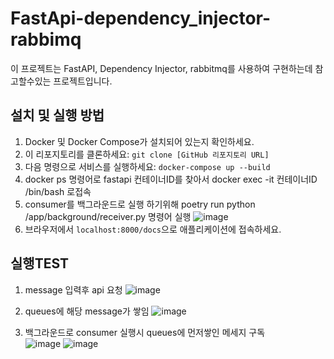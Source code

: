 # FastApi-dependency_injector-rabbimq

이 프로젝트는 FastAPI, Dependency Injector, rabbitmq를 사용하여 구현하는데 참고할수있는 프로젝트입니다.

## 설치 및 실행 방법
1. Docker 및 Docker Compose가 설치되어 있는지 확인하세요.
2. 이 리포지토리를 클론하세요: `git clone [GitHub 리포지토리 URL]`
3. 다음 명령으로 서비스를 실행하세요: `docker-compose up --build`
4. docker ps 명령어로 fastapi 컨테이너ID를 찾아서 docker exec -it 컨테이너ID /bin/bash 로접속
5. consumer를 백그라운드로 실행 하기위해 poetry run python /app/background/receiver.py 명령어 실행
![image](https://github.com/CHOJUNGHO96/FastApi-dependency_injector-rabbitmq/assets/61762674/5f55afc5-730f-4f62-ae74-2885689cb1e0)
6. 브라우저에서 `localhost:8000/docs`으로 애플리케이션에 접속하세요.
   

## 실행TEST
1. message 입력후 api 요청
![image](https://github.com/CHOJUNGHO96/FastApi-dependency_injector-rabbitmq/assets/61762674/ded5bd94-54ec-448e-8b21-7fefdf585286)

2. queues에 해당 message가 쌓임
![image](https://github.com/CHOJUNGHO96/FastApi-dependency_injector-rabbitmq/assets/61762674/f0db325f-afb5-4b44-a86b-adbf8ce68ed6)

3. 백그라운드로 consumer 실행시 queues에 먼저쌓인 메세지 구독
<br/>![image](https://github.com/CHOJUNGHO96/FastApi-dependency_injector-rabbitmq/assets/61762674/b9a11ca9-5036-4db4-b389-4b82474a8f2d)
![image](https://github.com/CHOJUNGHO96/FastApi-dependency_injector-rabbitmq/assets/61762674/98729b23-f9cb-41af-a2a7-58c34e60a9c3)



